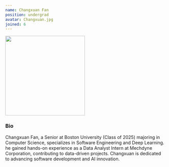 ```yaml
---
name: Changxuan Fan
position: undergrad
avatar: Changxuan.jpg
joined: 6
---
```



<img width="250" src="{{site.baseurl}}/images/people/{{page.avatar}}" data-action="zoom">

### Bio
Changxuan Fan, a Senior at Boston University (Class of 2025) majoring in Computer Science, specializes in Software Engineering and Deep Learning. he gained hands-on experience as a Data Analyst Intern at Mechdyne Corporation, contributing to data-driven projects. Changxuan is dedicated to advancing software development and AI innovation.